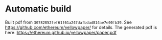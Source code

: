 # Automatic build
Built pdf from `30782852fef61f61a247dafbdad814ae7e00fb39`. See https://github.com/ethereum/yellowpaper/ for details.
The generated pdf is here: https://ethereum.github.io/yellowpaper/paper.pdf

